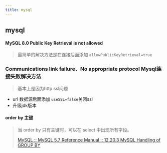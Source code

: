 ```yaml
---
title: mysql
---
```

## mysql
#### MySQL 8.0 Public Key Retrieval is not allowed

> 最简单的解决方法是在连接后面添加 `allowPublicKeyRetrieval=true`

### Communications link failure、No appropriate protocol Mysql连接失败解决方法

> 基本上是因为http ssl问题

- url 数据源后面添加 `useSSL=false`关闭ssl
- 升级jdk版本

#### order by 主键

> 当 order by 只有主键时，可以在 select 中出现所有字段。
>
> [MySQL :: MySQL 5.7 Reference Manual :: 12.20.3 MySQL Handling of GROUP BY](https://dev.mysql.com/doc/refman/5.7/en/group-by-handling.html)


